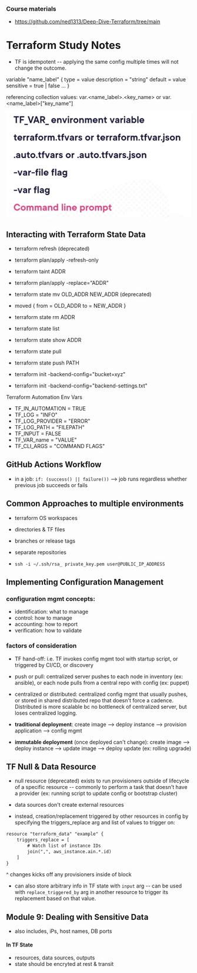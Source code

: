 ### Course materials

- https://github.com/ned1313/Deep-Dive-Terraform/tree/main

# Terraform Study Notes

- TF is idempotent -- applying the same config multiple times will not change the outcome.

variable "name_label" {
    type = value
    description = "string"
    default = value
    sensitive = true | false
    ...
}

referencing collection values:
var.<name_label>.<key_name> or   var.<name_label>["key_name"]

![order of evaluation](image.png)

## Interacting with Terraform State Data

- terraform refresh (deprecated)
- terraform plan/apply -refresh-only
- terraform taint ADDR
- terraform plan/apply -replace="ADDR"
- terraform state mv OLD_ADDR NEW_ADDR (deprecated)
- moved {
    from = OLD_ADDR
    to = NEW_ADDR
}
- terraform state rm ADDR
- terraform state list
- terraform state show ADDR
- terraform state pull
- terraform state push PATH

- terraform init -backend-config="bucket=xyz"
- terraform init -backend-config="backend-settings.txt"


Terraform Automation Env Vars
- TF_IN_AUTOMATION = TRUE
- TF_LOG = "INFO"
- TF_LOG_PROVIDER = "ERROR"
- TF_LOG_PATH = "FILEPATH"
- TF_INPUT = FALSE
- TF_VAR_name = "VALUE"
- TF_CLI_ARGS = "COMMAND FLAGS"

## GitHub Actions Workflow
- in a job: `if: (success() || failure())` --> job runs regardless whether previous job succeeds or fails

## Common Approaches to multiple environments

- terraform OS workspaces
- directories & TF files
- branches or release tags
- separate repositories


- `ssh -i ~/.ssh/rsa_ private_key.pem user@PUBLIC_IP_ADDRESS`

## Implementing Configuration Management


### configuration mgmt concepts:

- identification: what to manage
- control: how to manage
- accounting: how to report
- verification: how to validate

### factors of consideration

- TF hand-off: i.e. TF invokes config mgmt tool with startup script, or triggered by CI/CD, or discovery
- push or pull: centralized server pushes to each node in inventory (ex: ansible), or each node pulls from a central repo with config (ex: puppet)
- centralized or distributed: centralized config mgmt that usually pushes, or stored in shared distributed repo that doesn't force a cadence. Distributed is more scalable bc no bottleneck of centralized server, but loses centralized logging.

- **traditional deployment**: create image --> deploy instance --> provision application --> config mgmt
- **immutable deployment** (once deployed can't change): create image --> deploy instance  --> update image --> deploy update (ex: rolling upgrade)

## TF Null & Data Resource

- null resource (deprecated) exists to run provisioners outside of lifecycle of a specific resource -- commonly to perform a task that doesn't have a provider (ex: running script to update config or bootstrap cluster)

- data sources don't create external resources
- instead, creation/replacement triggered by other resources in config by specifying the triggers_replace arg and list of values to trigger on:

```
resource "terraform_data" "example" {
    triggers_replace = [
        # Watch list of instance IDs
        join(",", aws_instance.ain.*.id)
    ]
}
```
^ changes kicks off any provisioners inside of block

- can also store arbitrary info in TF state with `input` arg -- can be used with `replace_triggered_by` arg in another resource to trigger its replacement based on that value.

## Module 9: Dealing with Sensitive Data

- also includes, iPs, host names, DB ports

#### In TF State

- resources, data sources, outputs
- state should be encryted at rest & transit